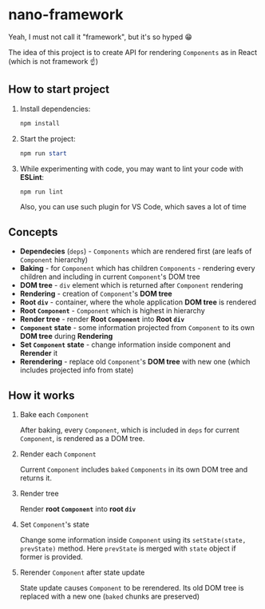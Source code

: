 # nano-framework

Yeah, I must not call it "framework", but it's so hyped 😁

The idea of this project is to create API for rendering `Components` as in React (which is not framework ☝)

## How to start project

1. Install dependencies:

    ```Powershell
    npm install
    ```

2. Start the project:

    ```PowerShell
    npm run start
    ```

3. While experimenting with code, you may want to lint your code with **ESLint**:

    ```PowerShell
    npm run lint
    ```

    Also, you can use such plugin for VS Code, which saves a lot of time

## Concepts

- **Dependecies** (`deps`) - `Components` which are rendered first (are leafs of `Component` hierarchy)
- **Baking** - for `Component` which has children `Components` - rendering every children and including in current `Component`'s DOM tree
- **DOM tree** - `div` element which is returned after `Component` rendering
- **Rendering** - creation of `Component`'s **DOM tree**
- **Root `div`** - container, where the whole application **DOM tree** is rendered
- **Root `Component`** - `Component` which is highest in hierarchy
- **Render tree** - render **Root `Component`** into **Root `div`**
- **`Component` state** - some information projected from `Component` to its own **DOM tree** during **Rendering**
- **Set `Component` state** - change information inside component and **Rerender** it
- **Rerendering** - replace old `Component`'s **DOM tree** with new one (which includes projected info from state)

## How it works

1. Bake each `Component`

    After baking, every `Component`, which is included in `deps` for current `Component`, is rendered as a DOM tree.

2. Render each `Component`

    Current `Component` includes `baked` `Components` in its own DOM tree and returns it.

3. Render tree

    Render **root `Component`** into **root `div`**

4. Set `Component`'s state

    Change some information inside `Component` using its `setState(state, prevState)` method. Here `prevState` is merged with `state` object if former is provided.

5. Rerender `Component` after state update

    State update causes `Component` to be rerendered. Its old DOM tree is replaced with a new one (`baked` chunks are preserved)
